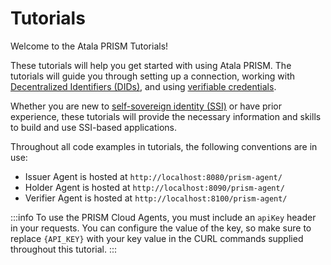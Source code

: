 # Tutorials

Welcome to the Atala PRISM Tutorials!

These tutorials will help you get started with using Atala PRISM.
The tutorials will guide you through setting up a connection, working with [Decentralized Identifiers (DIDs)](https://github.com/input-output-hk/atala-prism-docs/blob/main/documentation/docs/concepts/glossary.md#decentralized-identifer), and using [verifiable credentials](https://github.com/input-output-hk/atala-prism-docs/blob/main/documentation/docs/concepts/glossary.md#verifiable-credentials).

Whether you are new to [self-sovereign identity (SSI)](https://github.com/input-output-hk/atala-prism-docs/blob/main/documentation/docs/concepts/glossary.md#self-sovereign-identity) or have prior experience, these tutorials will provide the necessary information and skills to build and use SSI-based applications.


Throughout all code examples in tutorials, the following conventions are in use:
* Issuer Agent is hosted at `http://localhost:8080/prism-agent/`
* Holder Agent is hosted at `http://localhost:8090/prism-agent/`
* Verifier Agent is hosted at `http://localhost:8100/prism-agent/`

:::info To use the PRISM Cloud Agents, you must include an `apiKey` header in your requests. You can configure the value of the key, so make sure to replace `{API_KEY}` with your key value in the CURL commands supplied throughout this tutorial. ::: 


